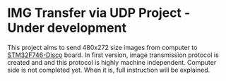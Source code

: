 
# IMG Transfer via UDP Project - Under development

This project aims to send 480x272 size images from computer to [STM32F746-Disco](https://www.st.com/en/evaluation-tools/32f746gdiscovery.html) board.
In first version, image transmission protocol is created and and this protocol is highly machine independent.
Computer side is not completed yet. When it is, full instruction will be explained.

